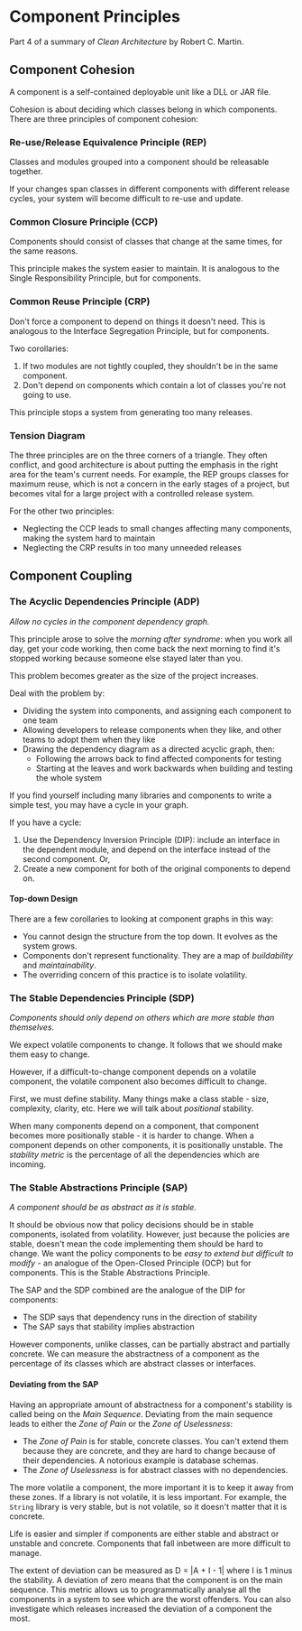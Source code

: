# Component Principles

Part 4 of a summary of *Clean Architecture* by Robert C. Martin.

## Component Cohesion

A component is a self-contained deployable unit like a DLL or JAR file.

Cohesion is about deciding which classes belong in which components. There are three principles of component cohesion:

### Re-use/Release Equivalence Principle (REP)

Classes and modules grouped into a component should be releasable together.

If your changes span classes in different components with different release cycles, your system will become difficult to re-use and update.

### Common Closure Principle (CCP)

Components should consist of classes that change at the same times, for the same reasons.

This principle makes the system easier to maintain. It is analogous to the Single Responsibility Principle, but for components.

### Common Reuse Principle (CRP)

Don't force a component to depend on things it doesn't need. This is analogous to the Interface Segregation Principle, but for components.

Two corollaries:

1. If two modules are not tightly coupled, they shouldn't be in the same component.
2. Don't depend on components which contain a lot of classes you're not going to use.

This principle stops a system from generating too many releases.

### Tension Diagram

The three principles are on the three corners of a triangle. They often conflict, and good architecture is about putting the emphasis in the right area for the team's current needs. For example, the REP groups classes for maximum reuse, which is not a concern in the early stages of a project, but becomes vital for a large project with a controlled release system.

For the other two principles:

- Neglecting the CCP leads to small changes affecting many components, making the system hard to maintain
- Neglecting the CRP results in too many unneeded releases

## Component Coupling

### The Acyclic Dependencies Principle (ADP)

*Allow no cycles in the component dependency graph.*

This principle arose to solve the *morning after syndrome*: when you work all day, get your code working, then come back the next morning to find it's stopped working because someone else stayed later than you.

This problem becomes greater as the size of the project increases.

Deal with the problem by:

- Dividing the system into components, and assigning each component to one team
- Allowing developers to release components when they like, and other teams to adopt them when they like
- Drawing the dependency diagram as a directed acyclic graph, then:
  - Following the arrows back to find affected components for testing
  - Starting at the leaves and work backwards when building and testing the whole system

If you find yourself including many libraries and components to write a simple test, you may have a cycle in your graph.

If you have a cycle:

1. Use the Dependency Inversion Principle (DIP): include an interface in the dependent module, and depend on the interface instead of the second component. Or,
2. Create a new component for both of the original components to depend on.

#### Top-down Design

There are a few corollaries to looking at component graphs in this way:

- You cannot design the structure from the top down. It evolves as the system grows.
- Components don't represent functionality. They are a map of *buildability* and *maintainability*.
- The overriding concern of this practice is to isolate volatility.

### The Stable Dependencies Principle (SDP)

*Components should only depend on others which are more stable than themselves.*

We expect volatile components to change. It follows that we should make them easy to change.

However, if a difficult-to-change component depends on a volatile component, the volatile component also becomes difficult to change.

First, we must define stability. Many things make a class stable - size, complexity, clarity, etc. Here we will talk about *positional* stability.

When many components depend on a component, that component becomes more positionally stable - it is harder to change. When a component depends on other components, it is positionally unstable. The *stability metric* is the percentage of all the dependencies which are incoming.

### The Stable Abstractions Principle (SAP)

*A component should be as abstract as it is stable.*

It should be obvious now that policy decisions should be in stable components, isolated from volatility. However, just because the policies are stable, doesn't mean the code implementing them should be hard to change. We want the policy components to be *easy to extend but difficult to modify* - an analogue of the Open-Closed Principle (OCP) but for components. This is the Stable Abstractions Principle.

The SAP and the SDP combined are the analogue of the DIP for components:

* The SDP says that dependency runs in the direction of stability
* The SAP says that stability implies abstraction

However components, unlike classes, can be partially abstract and partially concrete. We can measure the abstractness of a component as the percentage of its classes which are abstract classes or interfaces.

#### Deviating from the SAP

Having an appropriate amount of abstractness for a component's stability is called being on the *Main Sequence*. Deviating from the main sequence leads to either the *Zone of Pain* or the *Zone of Uselessness*:

* The *Zone of Pain* is for stable, concrete classes. You can't extend them because they are concrete, and they are hard to change because of their dependencies. A notorious example is database schemas.
* The *Zone of Uselessness* is for abstract classes with no dependencies.

The more volatile a component, the more important it is to keep it away from these zones. If a library is not volatile, it is less important. For example, the `String` library is very stable, but is not volatile, so it doesn't matter that it is concrete.

Life is easier and simpler if components are either stable and abstract or unstable and concrete. Components that fall inbetween are more difficult to manage.

The extent of deviation can be measured as D = |A + I - 1| where I is 1 minus the stability. A deviation of zero means that the component is on the main sequence. This metric allows us to programmatically analyse all the components in a system to see which are the worst offenders. You can also investigate which releases increased the deviation of a component the most.
